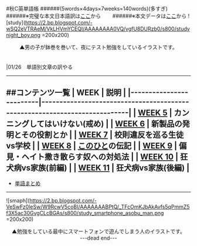 #秋C英単語帳
######(5words×4days×7weeks=140words)\(多すぎ)
######※完璧な本文日本語訳は[ここ](http://bloomingrowin.blog.fc2.com/)から　　
######※本文データは[ここ](https://archive.org/stream/1100WordsYouNeedToKnow/1100_Words_You_Need_To_Know_djvu.txt)から
![study](https://2.bp.blogspot.com/-wSQ2eVTRAeM/VkLHVmYCEQI/AAAAAAAA0VQ/vgfU8DURzb0/s800/studynight_boy.png =200x200)
<div style="text-align: center;">▲男の子が鉢巻を巻いて、夜にテスト勉強をしているイラストです。</div>
<br><br>
|01/26　単語別文章の訳やる

----
##コンテンツ一覧
| WEEK                    | 説明                                                                      |
|-------------------------|---------------------------------------------------------------------------|
| [**WEEK 5**](./WEEK5.html)   | カンニングしてはいけない(戒め)                                            |
| [**WEEK 6**](./WEEK6.html)  | 新製品の発明とその役割とか                                                |
| [**WEEK 7**](./WEEK7.html)  | 校則違反を巡る生徒vs学校                                                  |
| [**WEEK 8**](./WEEK8.html)  | [このひと](https://en.wikipedia.org/wiki/Thomas_Anthony_Dooley_III)の伝記 |
| [**WEEK 9**](./WEEK9.html)  | 偏見・ヘイト撒き散らす奴への対処法                                        |
| [**WEEK 10**](./WEEKA.html) | 狂犬病vs家族(前編)                                                        |
| [**WEEK 11**](./WEEKB.html) | 狂犬病vs家族(後編)                                                        |
----
- [単語まとめ](./VOCAB.html)
----
![smaph](https://2.bp.blogspot.com/-VeSwFz0leSw/W9RcwV5coBI/AAAAAAABPtQ/_TFcOmKJbAkAvfs5qPmmZ5f3X5ac30GvgCLcBGAs/s800/study_smartphone_asobu_man.png =200x200)
<div style="text-align: center;">▲勉強をしている最中にスマートフォンで遊んでしまう人のイラストです。</div>
<div style="text-align: center;">---dead end---</div>